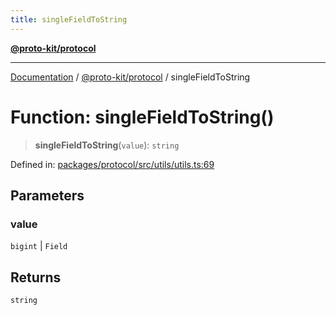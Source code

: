```yaml
---
title: singleFieldToString
---
```


[**@proto-kit/protocol**](../README.md)

***

[Documentation](../../../README.md) / [@proto-kit/protocol](../README.md) / singleFieldToString

# Function: singleFieldToString()

> **singleFieldToString**(`value`): `string`

Defined in: [packages/protocol/src/utils/utils.ts:69](https://github.com/proto-kit/framework/blob/b953c754e500c62f01fbbd6d09adfb2f5577269d/packages/protocol/src/utils/utils.ts#L69)

## Parameters

### value

`bigint` | `Field`

## Returns

`string`
